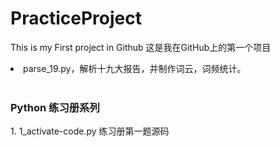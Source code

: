 # PracticeProject
This is my First project in Github
这是我在GitHub上的第一个项目<br>
<li>parse_19.py，解析十九大报告，并制作词云，词频统计。</li><br>
<h3>Python 练习册系列</h3>
1. 1_activate-code.py 练习册第一题源码
